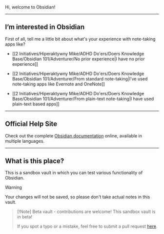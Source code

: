 Hi, welcome to Obsidian!

---

## I’m interested in Obsidian

First of all, tell me a little bit about what's your experience with note-taking apps like?

- [[2 Initiatives/Hiperaktywny Mike/ADHD Do'ers/Doers Knowledge Base/Obsidian 101/Adventurer/No prior experience|I have no prior experience]]

- [[2 Initiatives/Hiperaktywny Mike/ADHD Do'ers/Doers Knowledge Base/Obsidian 101/Adventurer/From standard note-taking|I’ve used note-taking apps like Evernote and OneNote]]

- [[2 Initiatives/Hiperaktywny Mike/ADHD Do'ers/Doers Knowledge Base/Obsidian 101/Adventurer/From plain-text note-taking|I have used plain-text based apps]]

---

## Official Help Site
Check out the complete [Obsidian documentation](https://help.obsidian.md/) online, available in multiple languages.

---

## What is this place?

This is a sandbox vault in which you can test various functionality of Obsidian. 

> [!Warning]
> Your changes will not be saved, so please don't take actual notes in this vault.

> [!Note] Beta vault - contributions are welcome!
> This sandbox vault is in beta!
> 
> If you spot a typo or a mistake, feel free to submit a pull request [here](https://github.com/obsidianmd/obsidian-docs/tree/master/Sandbox).


